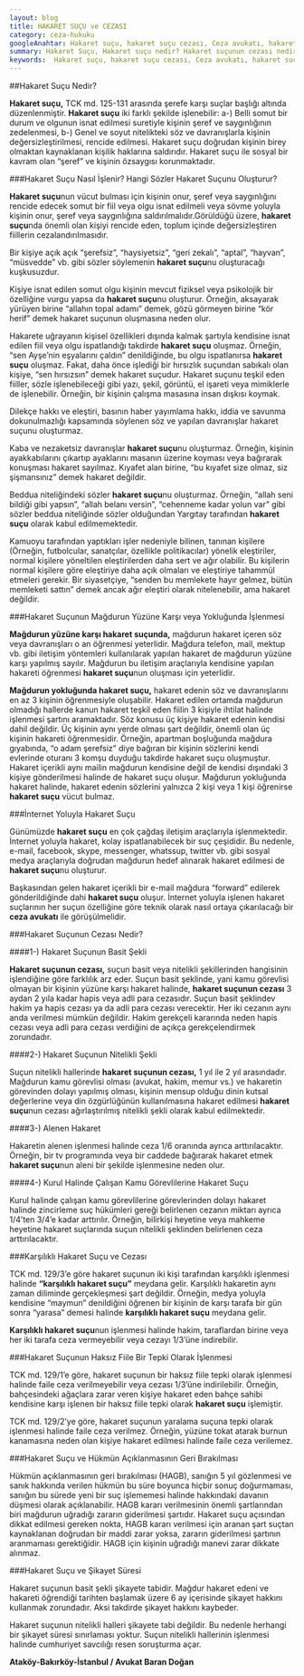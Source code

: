 ```yaml
---
layout: blog
title: HAKARET SUÇU ve CEZASI
category: ceza-hukuku
googleAnahtar: Hakaret suçu, hakaret suçu cezası, Ceza avukatı, hakaret suçu şikayet süresi, internet yoluyla hakaret, karşılıklı hakaret, bakırköy avukat, istanbul avukat
summary: Hakaret Suçu, Hakaret suçu nedir? Hakaret suçunun cezası nedir? Hangi söz ve davranışlar hakaret suçunu oluşturur? Mağdurun yokluğunda (gıyabında) hakaret, Karşılıklı hakaret suçu, İnternet yoluyla hakaret suçu, Hakaret suçu cezası, Alenen hakaret, Hakaret suçu ve hükmün açıklanmasının geri bırakılması, Hakaret suçu ve şikayet süresi.
keywords:  Hakaret suçu, hakaret suçu cezası, Ceza avukatı, hakaret suçu şikayet süresi, internet yoluyla hakaret, karşılıklı hakaret, ağır ceza avukatı, bakırköy avukat, istanbul avukat, ataköy avukat,
---
```


##Hakaret Suçu Nedir?

**Hakaret suçu,** TCK md. 125-131 arasında şerefe karşı suçlar başlığı altında düzenlenmiştir.  **Hakaret suçu** iki farklı şekilde işlenebilir:  a-) Belli somut bir durum ve olgunun isnat edilmesi suretiyle kişinin şeref ve saygınlığının zedelenmesi, b-) Genel ve soyut nitelikteki söz ve davranışlarla kişinin değersizleştirilmesi, rencide edilmesi.
Hakaret suçu doğrudan kişinin birey olmaktan kaynaklanan kişilik haklarına saldırıdır. Hakaret suçu ile sosyal bir kavram olan “şeref” ve kişinin özsaygısı korunmaktadır. 

###Hakaret Suçu Nasıl İşlenir? Hangi Sözler Hakaret Suçunu Oluşturur?

**Hakaret suçu**nun vücut bulması için kişinin onur, şeref veya saygınlığını rencide edecek somut bir fiil veya olgu isnat edilmeli veya sövme yoluyla kişinin onur, şeref veya saygınlığına saldırılmalıdır.Görüldüğü üzere, **hakaret suçu**nda önemli olan kişiyi rencide eden, toplum içinde değersizleştiren fiillerin cezalandırılmasıdır.

Bir kişiye açık açık “şerefsiz”, “haysiyetsiz”, “geri zekalı”, “aptal”, “hayvan”, “müsvedde” vb. gibi sözler söylemenin **hakaret suçu**nu oluşturacağı kuşkusuzdur.

Kişiye isnat edilen somut olgu kişinin mevcut fiziksel veya psikolojik bir özelliğine vurgu yapsa da **hakaret suçu**nu oluşturur. Örneğin, aksayarak yürüyen birine “allahın topal adamı” demek, gözü görmeyen birine “kör herif” demek hakaret suçunun oluşmasına neden olur.

Hakarete uğrayanın kişisel özellikleri dışında kalmak şartıyla kendisine isnat edilen fiil veya olgu ispatlandığı takdirde **hakaret suçu** oluşmaz. Örneğin, “sen Ayşe’nin eşyalarını çaldın” denildiğinde, bu olgu ispatlanırsa **hakaret suçu** oluşmaz. Fakat, daha önce işlediği bir hırsızlık suçundan sabıkalı olan kişiye, “sen hırsızsın” demek hakaret suçudur.
Hakaret suçunu teşkil eden fiiller, sözle işlenebileceği gibi yazı, şekil,  görüntü, el işareti veya mimiklerle de işlenebilir. Örneğin, bir kişinin çalışma masasına insan dışkısı koymak.

Dilekçe hakkı ve eleştiri, basının haber yayımlama hakkı, iddia ve savunma dokunulmazlığı kapsamında söylenen söz ve yapılan davranışlar hakaret suçunu oluşturmaz.

Kaba ve nezaketsiz davranışlar **hakaret suçu**nu oluşturmaz. Örneğin, kişinin ayakkabılarını çıkartıp ayaklarını masanın üzerine koyması veya bağırarak konuşması hakaret sayılmaz. Kıyafet alan birine, “bu kıyafet size olmaz, siz şişmansınız” demek hakaret değildir.

Beddua niteliğindeki sözler **hakaret suçu**nu oluşturmaz. Örneğin, “allah seni bildiği gibi yapsın”, “allah belanı versin”, “cehenneme kadar yolun var” gibi sözler beddua niteliğinde sözler olduğundan Yargıtay tarafından **hakaret suçu** olarak kabul edilmemektedir.

Kamuoyu tarafından yaptıkları işler nedeniyle bilinen, tanınan kişilere (Örneğin, futbolcular, sanatçılar, özellikle politikacılar) yönelik eleştiriler, normal kişilere yöneltilen eleştirilerden daha sert ve ağır olabilir. Bu kişilerin normal kişilere göre eleştiriye daha açık olmaları ve eleştiriye tahammül etmeleri gerekir. Bir siyasetçiye, “senden bu memlekete hayır gelmez, bütün memleketi sattın” demek ancak ağır eleştiri olarak nitelenebilir, ama hakaret değildir.

###Hakaret Suçunun Mağdurun Yüzüne Karşı veya Yokluğunda İşlenmesi 

**Mağdurun yüzüne karşı hakaret suçunda,** mağdurun hakaret içeren söz veya davranışları o an öğrenmesi yeterlidir. Mağdura telefon, mail, mektup vb. gibi iletişim yöntemleri kullanılarak yapılan hakaret de mağdurun yüzüne karşı yapılmış sayılır.  Mağdurun bu iletişim araçlarıyla kendisine yapılan hakareti öğrenmesi **hakaret suçu**nun oluşması için yeterlidir.

**Mağdurun yokluğunda hakaret suçu,** hakaret edenin söz ve davranışlarını en az 3 kişinin öğrenmesiyle oluşabilir. Hakaret edilen ortamda mağdurun olmadığı hallerde kanun hakaret teşkil eden fiilin 3 kişiyle ihtilat halinde işlenmesi şartını aramaktadır. Söz konusu üç kişiye hakaret edenin kendisi dahil değildir. Üç kişinin aynı yerde olması şart değildir, önemli olan üç kişinin hakareti öğrenmesidir. Örneğin, apartman boşluğunda mağdura gıyabında, “o adam şerefsiz” diye bağıran bir kişinin sözlerini kendi evlerinde oturanı 3 komşu duyduğu takdirde hakaret suçu oluşmuştur. Hakaret içerikli aynı mailin mağdurun kendisine değil de kendisi dışındaki 3 kişiye gönderilmesi halinde de hakaret suçu oluşur. Mağdurun yokluğunda hakaret halinde, hakaret edenin sözlerini yalnızca 2 kişi veya 1 kişi öğrenirse **hakaret suçu** vücut bulmaz.

###İnternet Yoluyla Hakaret Suçu

Günümüzde **hakaret suçu** en çok çağdaş iletişim araçlarıyla işlenmektedir.  İnternet yoluyla hakaret, kolay ispatlanabilecek bir suç çeşididir. Bu nedenle, e-mail, facebook, skype, messenger, whatssup, twitter vb. gibi sosyal medya araçlarıyla doğrudan mağdurun hedef alınarak hakaret edilmesi de **hakaret suçu**nu oluşturur.

Başkasından gelen hakaret içerikli bir e-mail mağdura “forward” edilerek gönderildiğinde dahi **hakaret suçu** oluşur. İnternet yoluyla işlenen hakaret suçlarının her suçun özelliğine göre teknik olarak nasıl ortaya çıkarılacağı bir **ceza avukatı** ile görüşülmelidir.

###Hakaret Suçunun Cezası Nedir?

####1-) Hakaret Suçunun Basit Şekli


**Hakaret suçunun cezası,** suçun basit veya nitelikli şekillerinden hangisinin işlendiğine göre farklılık arz eder. Suçun basit şeklinde, yani kamu görevlisi olmayan bir kişinin yüzüne karşı hakaret halinde, **hakaret suçunun cezası** 3 aydan 2 yıla kadar hapis veya adli para cezasıdır. Suçun basit şeklindev hakim ya hapis cezası ya da adli para cezası verecektir. Her iki cezanın aynı anda verilmesi mümkün değildir. Hakim gerekçeli kararında neden hapis cezası veya adli para cezası verdiğini de açıkça gerekçelendirmek zorundadır.

####2-) Hakaret Suçunun Nitelikli Şekli


Suçun nitelikli hallerinde **hakaret suçunun cezası,** 1 yıl ile 2 yıl arasındadır. Mağdurun kamu görevlisi olması (avukat, hakim, memur vs.) ve hakaretin görevinden dolayı yapılmış olması, kişinin mensup olduğu dinin kutsal değerlerine veya din özgürlüğünün kullanılmasına hakaret edilmesi **hakaret suçu**nun cezası ağırlaştırılmış nitelikli şekli olarak kabul edilmektedir.

####3-) Alenen Hakaret


Hakaretin alenen işlenmesi halinde ceza 1/6 oranında ayrıca arttırılacaktır. Örneğin, bir tv programında veya bir caddede bağırarak hakaret etmek **hakaret suçu**nun aleni bir şekilde işlenmesine neden olur.

####4-) Kurul Halinde Çalışan Kamu Görevlilerine Hakaret Suçu


Kurul halinde çalışan kamu görevlilerine görevlerinden dolayı hakaret halinde zincirleme suç hükümleri gereği belirlenen cezanın miktarı ayrıca 1/4’ten 3/4’e kadar arttırılır. Örneğin, bilirkişi heyetine veya mahkeme heyetine hakaret suçlarında suçun nitelikli şeklinden belirlenen ceza arttırılacaktır. 

###Karşılıklı Hakaret Suçu ve Cezası

TCK md. 129/3’e göre hakaret suçunun iki kişi tarafından karşılıklı işlenmesi halinde **“karşılıklı hakaret suçu”** meydana gelir. Karşılıklı hakaretin aynı zaman diliminde gerçekleşmesi şart değildir. Örneğin, medya yoluyla kendisine “maymun” denildiğini öğrenen bir kişinin de karşı tarafa bir gün sonra “yarasa” demesi halinde **karşılıklı hakaret suçu** meydana gelir.

**Karşılıklı hakaret suçu**nun işlenmesi halinde hakim, taraflardan birine veya her iki tarafa ceza vermeyebilir veya cezayı 1/3’üne indirebilir.

###Hakaret Suçunun Haksız Fiile Bir Tepki Olarak İşlenmesi

TCK md. 129/1’e göre, hakaret suçunun bir haksız fiile tepki olarak işlenmesi halinde faile ceza verilmeyebilir veya cezası 1/3’üne indirilebilir. Örneğin, bahçesindeki ağaçlara zarar veren kişiye hakaret eden bahçe sahibi kendisine karşı işlenen bir haksız fiile tepki olarak **hakaret suçu** işlemiştir.

TCK md. 129/2’ye göre, hakaret suçunun yaralama suçuna tepki olarak işlenmesi halinde faile ceza verilmez. Örneğin, yüzüne tokat atarak burnun kanamasına neden olan kişiye hakaret edilmesi halinde faile ceza verilemez.

###Hakaret Suçu ve Hükmün Açıklanmasının Geri Bırakılması

Hükmün açıklanmasının geri bırakılması (HAGB), sanığın 5 yıl gözlenmesi ve sanık hakkında verilen hükmün bu süre boyunca hiçbir sonuç doğurmaması, sanığın bu sürede yeni bir suç işlememesi halinde hakkındaki davanın düşmesi olarak açıklanabilir.
HAGB kararı verilmesinin önemli şartlarından biri mağdurun uğradığı zararın giderilmesi şartıdır. Hakaret suçu açısından dikkat edilmesi gereken nokta, HAGB kararı verilmesi için aranan şart suçtan kaynaklanan doğrudan bir maddi zarar yoksa, zararın giderilmesi şartının aranmaması gerektiğidir. HAGB için kişinin uğradığı manevi zarar dikkate alınmaz.

###Hakaret Suçu ve Şikayet Süresi 

Hakaret suçunun basit şekli şikayete tabidir. Mağdur hakaret edeni ve hakareti öğrendiği tarihten başlamak üzere 6 ay içerisinde şikayet hakkını kullanmak zorundadır. Aksi takdirde şikayet hakkını kaybeder.

Hakaret suçunun nitelikli halleri şikayete tabi değildir. Bu nedenle herhangi bir şikayet süresi sınırlaması yoktur. Suçun nitelikli hallerinin işlenmesi halinde cumhuriyet savcılığı resen soruşturma açar.

**Ataköy-Bakırköy-İstanbul / Avukat Baran Doğan**



